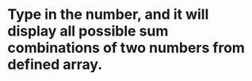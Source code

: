 # Type in the number, and it will display all possible sum combinations of two numbers from defined array.
